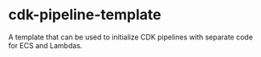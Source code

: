 # cdk-pipeline-template
A template that can be used to initialize CDK pipelines with separate code for ECS and Lambdas. 
